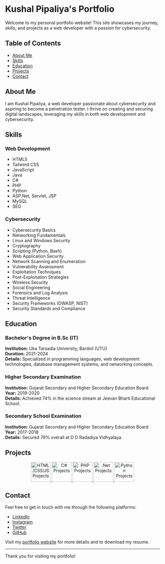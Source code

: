 # Kushal Pipaliya's Portfolio

Welcome to my personal portfolio website! This site showcases my journey, skills, and projects as a web developer with a passion for cybersecurity.

## Table of Contents
- [About Me](#about-me)
- [Skills](#skills)
- [Education](#education)
- [Projects](#projects)
- [Contact](#contact)

## About Me

I am Kushal Pipaliya, a web developer passionate about cybersecurity and aspiring to become a penetration tester. I thrive on creating and securing digital landscapes, leveraging my skills in both web development and cybersecurity.

## Skills

### Web Development
- HTML5
- Tailwind CSS
- JavaScript
- Java
- C#
- PHP
- Python
- ASP.Net, Servlet, JSP
- MySQL
- SEO

### Cybersecurity
- Cybersecurity Basics
- Networking Fundamentals
- Linux and Windows Security
- Cryptography
- Scripting (Python, Bash)
- Web Application Security
- Network Scanning and Enumeration
- Vulnerability Assessment
- Exploitation Techniques
- Post-Exploitation Strategies
- Wireless Security
- Social Engineering
- Forensics and Log Analysis
- Threat Intelligence
- Security Frameworks (OWASP, NIST)
- Security Standards and Compliance


## Education

### Bachelor's Degree in B.Sc (IT)
**Institution:** Uka Tarsadia University, Bardoli (UTU)  
**Duration:** 2021-2024  
**Details:** Specialized in programming languages, web development technologies, database management systems, and networking concepts.

### Higher Secondary Examination
**Institution:** Gujarat Secondary and Higher Secondary Education Board  
**Year:** 2019-2020  
**Details:** Achieved 74% in the science stream at Jeevan Bharti Educational School.

### Secondary School Examination
**Institution:** Gujarat Secondary and Higher Secondary Education Board  
**Year:** 2017-2018  
**Details:** Secured 79% overall at D D Radadiya Vidhyalaya.

## Projects
<div align="center">
  <a href="https://www.github.com/Kushal129/" target="_blank">
    <img src="https://www.svgrepo.com/show/261945/web-development.svg" alt="HTML/CSS/JS Projects" width="64" height="64">
  </a>
  <a href="https://www.github.com/Kushal129/" target="_blank">
    <img src="https://cdn.worldvectorlogo.com/logos/c--4.svg" alt="C# Projects" width="64" height="64">
  </a>
  <a href="https://www.github.com/Kushal129/" target="_blank">
    <img src="https://www.svgrepo.com/show/452088/php.svg" alt="PHP Projects" width="64" height="64">
  </a>
  <a href="https://www.github.com/Kushal129/" target="_blank">
    <img src="https://upload.wikimedia.org/wikipedia/commons/e/ee/.NET_Core_Logo.svg" alt=".Net Projects" width="64" height="64">
  </a>
  <a href="https://www.github.com/Kushal129/" target="_blank">
    <img src="https://www.svgrepo.com/show/452091/python.svg" alt="Python Projects" width="64" height="64">
  </a>
</div>

## Contact

Feel free to get in touch with me through the following platforms:

- [LinkedIn](https://www.linkedin.com/in/kushal-pipaliya)
- [Instagram](https://www.instagram.com/_kushal_pipaliya/)
- [Twitter](https://twitter.com/PipaliyaKu78237)
- [GitHub](https://www.github.com/Kushal129/)

Visit my [portfolio website](https://portfoliobykushal.netlify.app/) for more details and to download my resume.

---

Thank you for visiting my portfolio!

